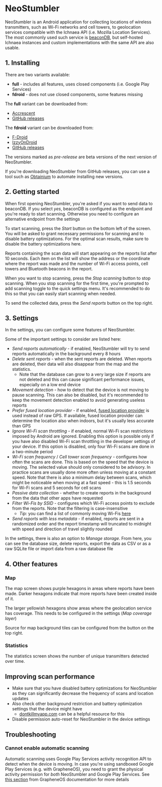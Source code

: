 # NeoStumbler 

NeoStumbler is an Android application for collecting locations of wireless transmitters, such as Wi-Fi networks and cell towers, to geolocation services compatible with the Ichnaea API (i.e. Mozilla Location Services).
The most commonly used such service is [beaconDB](https://beacondb.net/), but self-hosted Ichnaea instances and custom implementations with the same API are also usable.

## 1. Installing

There are two variants available:
* **full** - includes all features, uses closed components (i.e. Google Play Services)
* **fdroid** - does not use closed components, some features missing

The **full** variant can be downloaded from:
* [Accrescent](https://accrescent.app/app/xyz.malkki.neostumbler)
* [GitHub releases](https://github.com/mjaakko/NeoStumbler/releases)

The **fdroid** variant can be downloaded from:
* [F-Droid](https://f-droid.org/packages/xyz.malkki.neostumbler.fdroid/)
* [IzzyOnDroid](https://apt.izzysoft.de/fdroid/index/apk/xyz.malkki.neostumbler.fdroid)
* [GitHub releases](https://github.com/mjaakko/NeoStumbler/releases)

The versions marked as *pre-release* are beta versions of the next version of NeoStumbler.

If you're downloading NeoStumbler from GitHub releases, you can use a tool such as [Obtainium](https://github.com/ImranR98/Obtainium) to automate installing new versions.

## 2. Getting started

When first opening NeoStumbler, you're asked if you want to send data to beaconDB.
If you select *yes*, beaconDB is configured as the endpoint and you're ready to start scanning.
Otherwise you need to configure an alternative endpoint from the settings

To start scanning, press the *Start* button on the bottom left of the screen.
You will be asked to grant necessary permissions for scanning and to disable battery optimizations.
For the optimal scan results, make sure to disable the battery optimizations here.

Reports containing the scan data will start appearing on the reports list after 10 seconds.
Each item on the list will show the address or the coordinate where the report was made and the number of Wi-Fi access points, cell towers and Bluetooth beacons in the report.

When you want to stop scanning, press the *Stop scanning* button to stop scanning.
When you stop scanning for the first time, you're prompted to add scanning toggle to the quick settings menu.
It's recommended to do this so that you can easily start scanning when needed.

To send the collected data, press the *Send reports* button on the top right.

## 3. Settings

In the settings, you can configure some features of NeoStumbler.

Some of the important settings to consider are listed here:
* *Send reports automatically* - if enabled, NeoStumbler will try to send reports automatically in the background every 8 hours
* *Delete sent reports* - when the sent reports are deleted. When reports are deleted, their data will also disappear from the map and the statistics.
  * Note that the database can grow to a very large size if reports are not deleted and this can cause significant performance issues, especially on a low end device
* *Movement detection* - how to detect that the device is not moving to pause scanning. This can also be disabled, but it's recommended to keep the movement detection enabled to avoid generating useless reports
* *Prefer fused location provider* - if enabled, [fused location provider](https://developers.google.com/location-context/fused-location-provider) is used instead of raw GPS. If available, fused location provider can determine the location also when indoors, but it's usually less accurate than GPS
* *Ignore Wi-Fi scan throttling* - if enabled, normal Wi-Fi scan restrictions imposed by Android are ignored.
Enabling this option is possible only if you have also disabled Wi-Fi scan throttling in the developer settings of your device. If this option is disabled, only four Wi-Fi scans are done in a two-minute period
* *Wi-Fi scan frequency* / *Cell tower scan frequency* - configures how often the scans are done. This is based on the speed that the device is moving. The selected value should only considered to be advisory. In practice scans are usually done more often unless moving at a constant speed. 
Note that there is also a minimum delay between scans, which might be noticeable when moving at a fast speed - this is 1.5 seconds for Wi-Fi scans and 5 seconds for cell scans
* *Passive data collection* - whether to create reports in the background from the data that other apps have requested
* *Filter Wi-Fis by SSID* - configures which Wi-Fi access points to exclude from the reports. Note that the filtering is case-insensitive
  * *Tip:* you can find a list of commonly moving Wi-Fis [here](https://cdn.beacondb.net/config/ssid-blacklist.txt)
* *Send reports with less metadata* - if enabled, reports are sent in a randomized order and the report timestamp will truncated to midnight with speed and direction of travel slightly rounded

In the settings, there is also an option to *Manage storage*. From here, you can see the database size, delete reports, export the data as CSV or as a raw SQLite file or import data from a raw database file

## 4. Other features

### Map

The map screen shows purple hexagons in areas where reports have been made. Darker hexagons indicate that more reports have been created inside of it.

The larger yellowish hexagons show areas where the geolocation service has coverage. This needs to be configured in the settings (*Map coverage layer*)

Source for map background tiles can be configured from the button on the top right.

### Statistics

The statistics screen shows the number of unique transmitters detected over time. 

## Improving scan performance

* Make sure that you have disabled battery optimizations for NeoStumbler as they can significantly decrease the frequency of scans and location updates
* Also check other background restriction and battery optimization settings that the device might have
  * [dontkillmyapp.com](https://dontkillmyapp.com/) can be a helpful resource for this
* Disable permission auto-reset for NeoStumbler in the device settings

## Troubleshooting

### Cannot enable automatic scanning

Automatic scanning uses Google Play Services activity recognition API to detect when the device is moving. In case you're using sandboxed Google Play Services (e.g. with GrapheneOS), you need to grant the physical activity permission for *both* NeoStumbler and Google Play Services. See [this section](https://grapheneos.org/usage#sandboxed-google-play-location-sharing) from GrapheneOS documentation for more details
